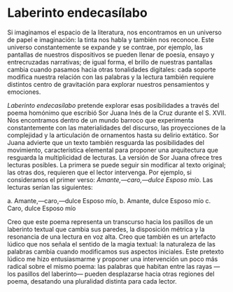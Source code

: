 # Laberinto endecasílabo

Si imaginamos el espacio de la literatura, nos encontramos en un universo de papel e imaginación: la tinta nos habla y también nos reconoce. Este universo constantemente se expande y se contrae, por ejemplo, las pantallas de nuestros dispositivos se pueden llenar de poesía, ensayo y entrecruzadas narrativas; de igual forma, el brillo de nuestras pantallas cambia cuando pasamos hacia otras tonalidades digitales: cada soporte modifica nuestra relación con las palabras y la lectura también requiere distintos centro de gravitación para explorar nuestros pensamientos y emociones.

*Laberinto endecasílabo* pretende explorar esas posibilidades a través del poema homónimo que escribió Sor Juana Inés de la Cruz durante el S. XVII. Nos encontramos dentro de un mundo barroco que experimenta constantemente con las materialidades del discurso, las proyecciones de la complejidad y la articulación de ornamentos hasta su delirio extático. Sor Juana advierte que un texto también resguarda las posibilidades del movimiento, característica elemental para proponer una arquitectura que resguarda la multiplicidad de lecturas. La versión de Sor Juana ofrece tres lecturas posibles. La primera se puede seguir sin modificar al texto original; las otras dos, requieren que el lector intervenga. Por ejemplo, si consideramos el primer verso: *Amante,—caro,—dulce Esposo mío*. Las lecturas serían las siguientes: 

a. Amante,—caro,—dulce Esposo mío,
b. Amante, dulce Esposo mío
c. Caro, dulce Esposo mío

Creo que este poema representa un transcurso hacia los pasillos de un laberinto textual que cambia sus paredes, la disposición métrica y la resonancia de una lectura en voz alta. Creo que también es un artefacto lúdico que nos señala el sentido de la magia textual: la naturaleza de las palabras cambia cuando modificamos sus aspectos iniciales. Este pretexto lúdico me hizo entusiasmarme y proponer una intervención un poco más radical sobre el mismo poema: las palabras que habitan entre las rayas —los pasillos del laberinto— pueden desplazarse hacia otras regiones del poema, desatando una pluralidad distinta para cada lector.